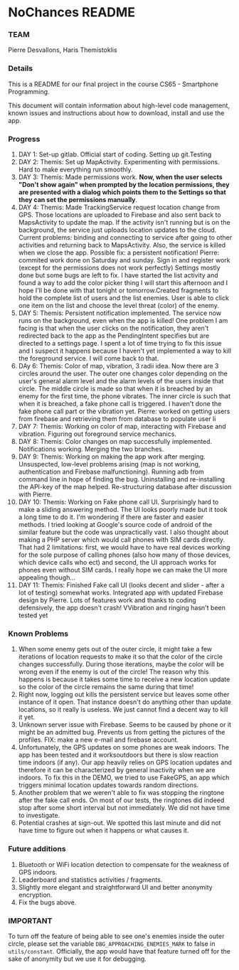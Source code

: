 # NoChances README

### TEAM
Pierre Desvallons, Haris Themistoklis

### Details
This is a README for our final project in the course CS65 - Smartphone Programming.

This document will contain information about high-level code management, known issues and instructions about how to download, install and use the app.

### Progress
1. DAY 1: Set-up gitlab. Official start of coding. Setting up git.Testing
2. DAY 2: Themis: Set up MapActivity. Experimenting with permissions. Hard to make everything run smoothly.
3. DAY 3: Themis: Made permissions work. **Now, when the user selects "Don't show again" when prompted by the location permissions, they are presented with a dialog which points them to the Settings so that they can set the permissions manually**.
4. DAY 4: Themis: Made TrackingService request location change from GPS. Those locations are uploaded to Firebase and also sent back to MapsActivity to update the map. If the activity isn't running but is on the background, the service just uploads location updates to the cloud. Current problems: binding and connecting to service after going to other activities and returning back to MapsActivity. Also, the service is killed when we close the app. Possible fix: a persistent notification! Pierre: commited work done on Saturday and sunday. Sign in and register work (except for the permissions does not work perfectly) Settings mostly done but some bugs are left to fix. I have started the list activity and found a way to add the color picker thing I will start this afternoon and I hope I'll be done with that tonight or tomorrow.Created fragments to hold the complete list of users and the list enemies. User is able to click one item on the list and choose the level threat (color) of the enemy.
5. DAY 5: Themis: Persistent notification implemented. The service now runs on the background, even when the app is killed! One problem I am facing is that when the user clicks on the notification, they aren't redirected back to the app as the PendingIntent specifies but are directed to a settings page. I spent a lot of time trying to fix this issue and I suspect it happens because I haven't yet implemented a way to kill the foreground service. I will come back to that. 
6. DAy 6: Themis: Color of map, vibration, 3 radii idea. Now there are 3 circles around the user. The outer one changes color depending on the user's general alarm level and the alarm levels of the users inside that circle. The middle circle is made so that when it is breached by an enemy for the first time, the phone vibrates. The inner circle is such that when it is breached, a fake phone call is triggered. I haven't done the fake phone call part or the vibration yet. Pierre: worked on getting users from firebase and retrieving them from database to populate user li
7. DAY 7: Themis: Working on color of map, interacting with Firebase and vibration. Figuring out foreground service mechanics.
8. DAY 8: Themis: Color changes on map successfully implemented. Notifications working. Merging the two branches.
9. DAY 9: Themis: Working on making the app work after merging. Unsuspected, low-level problems arising (map is not working, authentication and Firebase malfunctioning). Running adb from command line in hope of finding the bug. Uninstalling and re-installing the API-key of the map helped. Re-structuring database after discussion with Pierre.
10. DAY 10: Themis: Working on Fake phone call UI. Surprisingly hard to make a sliding answering method. The UI looks poorly made but it took a long time to do it. I'm wondering if there are faster and easier methods. I tried looking at Google's source code of android of the similar feature but the code was unpractically vast. I also thought about making a PHP server which would call phones with SIM cards directly. That had 2 limitations: first, we would have to have real devices working for the sole purpose of calling phones (also how many of those devices, which device calls who ect) and second, the UI approach works for phones even without SIM cards. I really hope we can make the UI more appealing though...
11. DAY 11: Themis: Finished Fake call UI (looks decent and slider - after a lot of testing) somewhat works. Integrated app with updated Firebase design by Pierre. Lots of features work and thanks to coding defensively, the app doesn't crash! VVibration and ringing hasn't been tested yet


### Known Problems
1. When some enemy gets out of the outer circle, it might take a few iterations of location requests to make it so that the color of the circle changes successfully. During those iterations, maybe the color will be wrong even if the enemy is out of the circle! The reason why this happens is because it takes some time to receive a new location update so the color of the circle remains the same during that time!
2. Right now, logging out kills the persistent service but leaves some other instance of it open. That instance doesn't do anything other than update locations, so it really is useless. We just cannot find a decent way to kill it yet.
3. Unknown server issue with Firebase. Seems to be caused by phone or it might be an admitted bug. Prevents us from getting the pictures of the profiles. FIX: make a new e-mail and firebase account.
4. Unfortunately, the GPS updates on some phones are weak indoors. The app has been tested and it worksoutdoors but there is slow reaction time indoors (if any). Our app heavily relies on GPS location updates and therefore it can be characterized by general inactivity when we are indoors. To fix this in the DEMO, we tried to use FakeGPS, an app which triggers minimal location updates towards random directions.
5. Another problem that we weren't able to fix was stopping the ringtone after the fake call ends. On most of our tests, the ringtones did indeed stop after some short interval but not immediately. We did not have time to investigate.
6. Potential crashes at sign-out. We spotted this last minute and did not have time to figure out when it happens or what causes it.


### Future additions
1. Bluetooth or WiFi location detection to compensate for the weakness of GPS indoors.
2. Leaderboard and statistics activities / fragments.
3. Slightly more elegant and straightforward UI and better anonymity encryption.
4. Fix the bugs above.

### IMPORTANT
To turn off the feature of being able to see one's enemies inside the outer circle, please set the variable ``DBG_APPROACHING_ENEMIES_MARK`` to false in ``utils/constant``. Officially, the app would have that feature turned off for the sake of anonymity but we use it for debugging.
